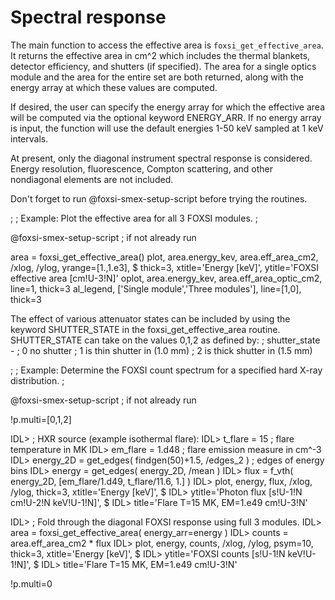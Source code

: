 Spectral response
=================

The main function to access the effective area is `foxsi_get_effective_area`.
It returns the effective area in cm^2 which includes the thermal blankets,
detector efficiency, and shutters (if specified).  The area for a single optics 
module and the area for the entire set are both returned, along with the energy 
array at which these values are computed.

If desired, the user can specify the energy array for which the effective area
will be computed via the optional keyword ENERGY_ARR.  If no energy array is 
input, the function will use the default energies 1-50 keV sampled at 1 keV 
intervals.

At present, only the diagonal instrument spectral response is considered. 
Energy resolution, fluorescence, Compton scattering, and other nondiagonal 
elements are not included.

Don't forget to run @foxsi-smex-setup-script before trying the routines.

;
; Example: Plot the effective area for all 3 FOXSI modules.
;

@foxsi-smex-setup-script			; if not already run

area = foxsi_get_effective_area()
plot, area.energy_kev, area.eff_area_cm2, /xlog, /ylog, yrange=[1.,1.e3], $
	thick=3, xtitle='Energy [keV]', ytitle='FOXSI effective area [cm!U-3!N]'
oplot, area.energy_kev, area.eff_area_optic_cm2, line=1, thick=3
al_legend, ['Single module','Three modules'], line=[1,0], thick=3

The effect of various attenuator states can be included by using the keyword SHUTTER_STATE 
in the foxsi_get_effective_area routine.  SHUTTER_STATE can take on the values 0,1,2 
as defined by:
;           shutter_state -
;               0 no shutter
;               1 is thin shutter in  (1.0 mm)
;               2 is thick shutter in	(1.5 mm)


;
; Example: Determine the FOXSI count spectrum for a specified hard X-ray distribution.
;

@foxsi-smex-setup-script			; if not already run

!p.multi=[0,1,2]

IDL> ; HXR source (example isothermal flare):
IDL> t_flare  = 15   ; flare temperature in MK
IDL> em_flare = 1.d48 ; flare emission measure in cm^-3
IDL> energy_2D = get_edges( findgen(50)+1.5, /edges_2 )  ; edges of energy bins
IDL> energy = get_edges( energy_2D, /mean )
IDL> flux = f_vth( energy_2D, [em_flare/1.d49, t_flare/11.6, 1.] )
IDL> plot, energy, flux, /xlog, /ylog, thick=3, xtitle='Energy [keV]', $
IDL>  ytitle='Photon flux [s!U-1!N cm!U-2!N keV!U-1!N]', $
IDL>  title='Flare T=15 MK, EM=1.e49 cm!U-3!N'

IDL> ; Fold through the diagonal FOXSI response using full 3 modules.
IDL> area = foxsi_get_effective_area( energy_arr=energy )
IDL> counts = area.eff_area_cm2 * flux
IDL> plot, energy, counts, /xlog, /ylog, psym=10, thick=3, xtitle='Energy [keV]', $
IDL>  ytitle='FOXSI counts [s!U-1!N keV!U-1!N]', $
IDL>  title='Flare T=15 MK, EM=1.e49 cm!U-3!N'

!p.multi=0
